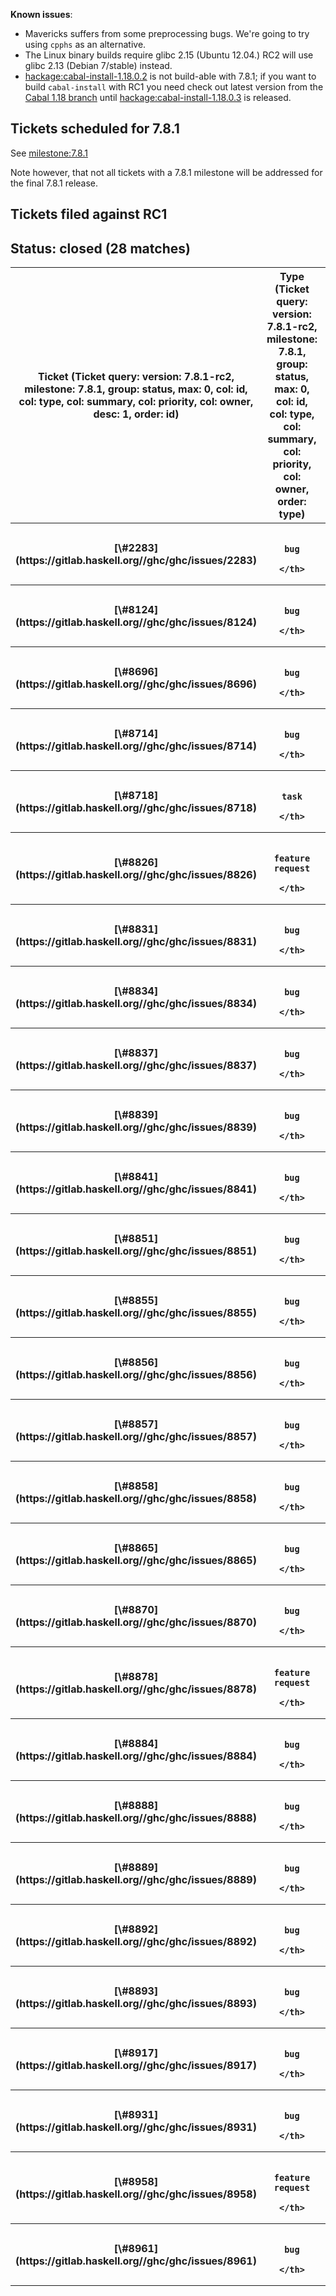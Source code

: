 **Known issues**:

- Mavericks suffers from some preprocessing bugs. We're going to try using `cpphs` as an alternative.
- The Linux binary builds require glibc 2.15 (Ubuntu 12.04.) RC2 will use glibc 2.13 (Debian 7/stable) instead.
- [ hackage:cabal-install-1.18.0.2](http://hackage.haskell.org/package/cabal-install-1.18.0.2) is not build-able with 7.8.1; if you want to build `cabal-install` with RC1 you need check out latest version from the [ Cabal 1.18 branch](https://github.com/haskell/cabal/tree/1.18) until [ hackage:cabal-install-1.18.0.3](http://hackage.haskell.org/package/cabal-install-1.18.0.3) is released.

## Tickets scheduled for 7.8.1


See [milestone:7.8.1](/trac/ghc/milestone/7.8.1)


Note however, that not all tickets with a 7.8.1 milestone will be addressed for the final 7.8.1 release.

## Tickets filed against RC1

## Status: closed (28 matches)

<table><tr><th>Ticket (Ticket query: version: 7.8.1-rc2, milestone: 7.8.1, group: status, max: 0, col: id, col: type, col: summary, col: priority, col: owner, desc: 1, order: id)</th>
<th>Type (Ticket query: version: 7.8.1-rc2, milestone: 7.8.1, group: status, max: 0, col: id, col: type, col: summary, col: priority, col: owner, order: type)</th>
<th>Summary (Ticket query: version: 7.8.1-rc2, milestone: 7.8.1, group: status, max: 0, col: id, col: type, col: summary, col: priority, col: owner, order: summary)</th>
<th>Priority (Ticket query: version: 7.8.1-rc2, milestone: 7.8.1, group: status, max: 0, col: id, col: type, col: summary, col: priority, col: owner, order: priority)</th>
<th>Owner (Ticket query: version: 7.8.1-rc2, milestone: 7.8.1, group: status, max: 0, col: id, col: type, col: summary, col: priority, col: owner, order: owner)</th></tr>
<tr><th>[\#2283](https://gitlab.haskell.org//ghc/ghc/issues/2283)</th>
<th>
                      
                      
                      
                      
                      
                      
                      
                      
                      bug
                    </th>
<th>[WIndows: loading objects that refer to DLL symbols](https://gitlab.haskell.org//ghc/ghc/issues/2283)</th>
<th>
                      
                      
                      
                      
                      
                      
                      
                      
                      highest
                    </th>
<th></th></tr>
<tr><th>[\#8124](https://gitlab.haskell.org//ghc/ghc/issues/8124)</th>
<th>
                      
                      
                      
                      
                      
                      
                      
                      
                      bug
                    </th>
<th>[Possible leaks when using foreign export.](https://gitlab.haskell.org//ghc/ghc/issues/8124)</th>
<th>
                      
                      
                      
                      
                      
                      
                      
                      
                      high
                    </th>
<th>simonmar</th></tr>
<tr><th>[\#8696](https://gitlab.haskell.org//ghc/ghc/issues/8696)</th>
<th>
                      
                      
                      
                      
                      
                      
                      
                      
                      bug
                    </th>
<th>[linking fails with 'relocation R_X86_64_PC32 against undefined symbol'](https://gitlab.haskell.org//ghc/ghc/issues/8696)</th>
<th>
                      
                      
                      
                      
                      
                      
                      
                      
                      high
                    </th>
<th></th></tr>
<tr><th>[\#8714](https://gitlab.haskell.org//ghc/ghc/issues/8714)</th>
<th>
                      
                      
                      
                      
                      
                      
                      
                      
                      bug
                    </th>
<th>[ExistentialQuantification plus DeriveDataTypeable leads to core lint error](https://gitlab.haskell.org//ghc/ghc/issues/8714)</th>
<th>
                      
                      
                      
                      
                      
                      
                      
                      
                      highest
                    </th>
<th></th></tr>
<tr><th>[\#8718](https://gitlab.haskell.org//ghc/ghc/issues/8718)</th>
<th>
                      
                      
                      
                      
                      
                      
                      
                      
                      task
                    </th>
<th>[Add role annotations to base](https://gitlab.haskell.org//ghc/ghc/issues/8718)</th>
<th>
                      
                      
                      
                      
                      
                      
                      
                      
                      high
                    </th>
<th></th></tr>
<tr><th>[\#8826](https://gitlab.haskell.org//ghc/ghc/issues/8826)</th>
<th>
                      
                      
                      
                      
                      
                      
                      
                      
                      feature request
                    </th>
<th>[Allow more coercions in Safe Haskell](https://gitlab.haskell.org//ghc/ghc/issues/8826)</th>
<th>
                      
                      
                      
                      
                      
                      
                      
                      
                      normal
                    </th>
<th></th></tr>
<tr><th>[\#8831](https://gitlab.haskell.org//ghc/ghc/issues/8831)</th>
<th>
                      
                      
                      
                      
                      
                      
                      
                      
                      bug
                    </th>
<th>[Cannot use Template Haskell splice in ghci](https://gitlab.haskell.org//ghc/ghc/issues/8831)</th>
<th>
                      
                      
                      
                      
                      
                      
                      
                      
                      highest
                    </th>
<th>thoughtpolice</th></tr>
<tr><th>[\#8834](https://gitlab.haskell.org//ghc/ghc/issues/8834)</th>
<th>
                      
                      
                      
                      
                      
                      
                      
                      
                      bug
                    </th>
<th>[64-bit windows cabal.exe segfaults in GC](https://gitlab.haskell.org//ghc/ghc/issues/8834)</th>
<th>
                      
                      
                      
                      
                      
                      
                      
                      
                      highest
                    </th>
<th></th></tr>
<tr><th>[\#8837](https://gitlab.haskell.org//ghc/ghc/issues/8837)</th>
<th>
                      
                      
                      
                      
                      
                      
                      
                      
                      bug
                    </th>
<th>[GHC 7.8.1-rc2 requires /usr/local/lib/libgmp10.10.dylib](https://gitlab.haskell.org//ghc/ghc/issues/8837)</th>
<th>
                      
                      
                      
                      
                      
                      
                      
                      
                      normal
                    </th>
<th></th></tr>
<tr><th>[\#8839](https://gitlab.haskell.org//ghc/ghc/issues/8839)</th>
<th>
                      
                      
                      
                      
                      
                      
                      
                      
                      bug
                    </th>
<th>[64 bit windows executables compiled with ghc-7.8rc2 segfault when allocate more than 4G of memory](https://gitlab.haskell.org//ghc/ghc/issues/8839)</th>
<th>
                      
                      
                      
                      
                      
                      
                      
                      
                      highest
                    </th>
<th>thoughtpolice</th></tr>
<tr><th>[\#8841](https://gitlab.haskell.org//ghc/ghc/issues/8841)</th>
<th>
                      
                      
                      
                      
                      
                      
                      
                      
                      bug
                    </th>
<th>[PatternSynonyms error gives wrong source locations](https://gitlab.haskell.org//ghc/ghc/issues/8841)</th>
<th>
                      
                      
                      
                      
                      
                      
                      
                      
                      low
                    </th>
<th></th></tr>
<tr><th>[\#8851](https://gitlab.haskell.org//ghc/ghc/issues/8851)</th>
<th>
                      
                      
                      
                      
                      
                      
                      
                      
                      bug
                    </th>
<th>[Standalone deriving and GND behave differently](https://gitlab.haskell.org//ghc/ghc/issues/8851)</th>
<th>
                      
                      
                      
                      
                      
                      
                      
                      
                      normal
                    </th>
<th></th></tr>
<tr><th>[\#8855](https://gitlab.haskell.org//ghc/ghc/issues/8855)</th>
<th>
                      
                      
                      
                      
                      
                      
                      
                      
                      bug
                    </th>
<th>[LLVM backend needs to use \`-globalopt\` explicitly](https://gitlab.haskell.org//ghc/ghc/issues/8855)</th>
<th>
                      
                      
                      
                      
                      
                      
                      
                      
                      normal
                    </th>
<th></th></tr>
<tr><th>[\#8856](https://gitlab.haskell.org//ghc/ghc/issues/8856)</th>
<th>
                      
                      
                      
                      
                      
                      
                      
                      
                      bug
                    </th>
<th>[ScopedTypeVariables & PolyKinds lead to weird error message](https://gitlab.haskell.org//ghc/ghc/issues/8856)</th>
<th>
                      
                      
                      
                      
                      
                      
                      
                      
                      normal
                    </th>
<th></th></tr>
<tr><th>[\#8857](https://gitlab.haskell.org//ghc/ghc/issues/8857)</th>
<th>
                      
                      
                      
                      
                      
                      
                      
                      
                      bug
                    </th>
<th>[Sparc needs to be on the NoSharedLibsPlatformList](https://gitlab.haskell.org//ghc/ghc/issues/8857)</th>
<th>
                      
                      
                      
                      
                      
                      
                      
                      
                      normal
                    </th>
<th></th></tr>
<tr><th>[\#8858](https://gitlab.haskell.org//ghc/ghc/issues/8858)</th>
<th>
                      
                      
                      
                      
                      
                      
                      
                      
                      bug
                    </th>
<th>[Wrong maxStkSize calculation](https://gitlab.haskell.org//ghc/ghc/issues/8858)</th>
<th>
                      
                      
                      
                      
                      
                      
                      
                      
                      normal
                    </th>
<th>thoughtpolice</th></tr>
<tr><th>[\#8865](https://gitlab.haskell.org//ghc/ghc/issues/8865)</th>
<th>
                      
                      
                      
                      
                      
                      
                      
                      
                      bug
                    </th>
<th>[Cannot derive well-kinded instance of form ‘Category](https://gitlab.haskell.org//ghc/ghc/issues/8865)</th>
<th>
                      
                      
                      
                      
                      
                      
                      
                      
                      normal
                    </th>
<th></th></tr>
<tr><th>[\#8870](https://gitlab.haskell.org//ghc/ghc/issues/8870)</th>
<th>
                      
                      
                      
                      
                      
                      
                      
                      
                      bug
                    </th>
<th>[GHC 7.8.0 RC2 fails when compiling a hello world program on Windows 7 32bits](https://gitlab.haskell.org//ghc/ghc/issues/8870)</th>
<th>
                      
                      
                      
                      
                      
                      
                      
                      
                      high
                    </th>
<th></th></tr>
<tr><th>[\#8878](https://gitlab.haskell.org//ghc/ghc/issues/8878)</th>
<th>
                      
                      
                      
                      
                      
                      
                      
                      
                      feature request
                    </th>
<th>[Export runTcInteractive from TcRnDriver](https://gitlab.haskell.org//ghc/ghc/issues/8878)</th>
<th>
                      
                      
                      
                      
                      
                      
                      
                      
                      lowest
                    </th>
<th>holzensp</th></tr>
<tr><th>[\#8884](https://gitlab.haskell.org//ghc/ghc/issues/8884)</th>
<th>
                      
                      
                      
                      
                      
                      
                      
                      
                      bug
                    </th>
<th>[Reifying closed type families is broken](https://gitlab.haskell.org//ghc/ghc/issues/8884)</th>
<th>
                      
                      
                      
                      
                      
                      
                      
                      
                      normal
                    </th>
<th>goldfire</th></tr>
<tr><th>[\#8888](https://gitlab.haskell.org//ghc/ghc/issues/8888)</th>
<th>
                      
                      
                      
                      
                      
                      
                      
                      
                      bug
                    </th>
<th>[Document Coercible in user's guide](https://gitlab.haskell.org//ghc/ghc/issues/8888)</th>
<th>
                      
                      
                      
                      
                      
                      
                      
                      
                      normal
                    </th>
<th></th></tr>
<tr><th>[\#8889](https://gitlab.haskell.org//ghc/ghc/issues/8889)</th>
<th>
                      
                      
                      
                      
                      
                      
                      
                      
                      bug
                    </th>
<th>[GHCI reports nasty type signatures](https://gitlab.haskell.org//ghc/ghc/issues/8889)</th>
<th>
                      
                      
                      
                      
                      
                      
                      
                      
                      normal
                    </th>
<th></th></tr>
<tr><th>[\#8892](https://gitlab.haskell.org//ghc/ghc/issues/8892)</th>
<th>
                      
                      
                      
                      
                      
                      
                      
                      
                      bug
                    </th>
<th>[Ghc panics (variable not found)](https://gitlab.haskell.org//ghc/ghc/issues/8892)</th>
<th>
                      
                      
                      
                      
                      
                      
                      
                      
                      normal
                    </th>
<th></th></tr>
<tr><th>[\#8893](https://gitlab.haskell.org//ghc/ghc/issues/8893)</th>
<th>
                      
                      
                      
                      
                      
                      
                      
                      
                      bug
                    </th>
<th>[-XPolyKinds causes "\*\*\* Exception: Prelude.(!!): index too large"](https://gitlab.haskell.org//ghc/ghc/issues/8893)</th>
<th>
                      
                      
                      
                      
                      
                      
                      
                      
                      normal
                    </th>
<th></th></tr>
<tr><th>[\#8917](https://gitlab.haskell.org//ghc/ghc/issues/8917)</th>
<th>
                      
                      
                      
                      
                      
                      
                      
                      
                      bug
                    </th>
<th>[:kind! does not work under type constructors](https://gitlab.haskell.org//ghc/ghc/issues/8917)</th>
<th>
                      
                      
                      
                      
                      
                      
                      
                      
                      normal
                    </th>
<th>goldfire</th></tr>
<tr><th>[\#8931](https://gitlab.haskell.org//ghc/ghc/issues/8931)</th>
<th>
                      
                      
                      
                      
                      
                      
                      
                      
                      bug
                    </th>
<th>[The type defaulting in GHCi with Typeable](https://gitlab.haskell.org//ghc/ghc/issues/8931)</th>
<th>
                      
                      
                      
                      
                      
                      
                      
                      
                      normal
                    </th>
<th></th></tr>
<tr><th>[\#8958](https://gitlab.haskell.org//ghc/ghc/issues/8958)</th>
<th>
                      
                      
                      
                      
                      
                      
                      
                      
                      feature request
                    </th>
<th>[Allow role inference on datatype contexts](https://gitlab.haskell.org//ghc/ghc/issues/8958)</th>
<th>
                      
                      
                      
                      
                      
                      
                      
                      
                      normal
                    </th>
<th>goldfire</th></tr>
<tr><th>[\#8961](https://gitlab.haskell.org//ghc/ghc/issues/8961)</th>
<th>
                      
                      
                      
                      
                      
                      
                      
                      
                      bug
                    </th>
<th>[Require PatternSynonyms language extension to \*use\* pattern synonyms](https://gitlab.haskell.org//ghc/ghc/issues/8961)</th>
<th>
                      
                      
                      
                      
                      
                      
                      
                      
                      normal
                    </th>
<th>cactus</th></tr></table>